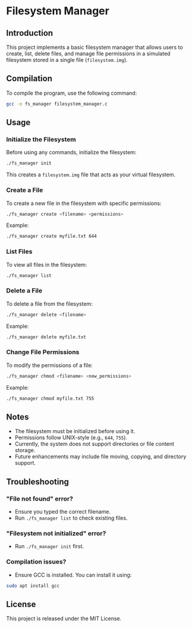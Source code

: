 
# Filesystem Manager

## Introduction

This project implements a basic filesystem manager that allows users to create, list, delete files, and manage file permissions in a simulated filesystem stored in a single file (`filesystem.img`).

## Compilation

To compile the program, use the following command:

```bash
gcc -o fs_manager filesystem_manager.c
```

## Usage

### Initialize the Filesystem

Before using any commands, initialize the filesystem:

```bash
./fs_manager init
```

This creates a `filesystem.img` file that acts as your virtual filesystem.

### Create a File

To create a new file in the filesystem with specific permissions:

```bash
./fs_manager create <filename> <permissions>
```

Example:

```bash
./fs_manager create myfile.txt 644
```

### List Files

To view all files in the filesystem:

```bash
./fs_manager list
```

### Delete a File

To delete a file from the filesystem:

```bash
./fs_manager delete <filename>
```

Example:

```bash
./fs_manager delete myfile.txt
```

### Change File Permissions

To modify the permissions of a file:

```bash
./fs_manager chmod <filename> <new_permissions>
```

Example:

```bash
./fs_manager chmod myfile.txt 755
```

## Notes

- The filesystem must be initialized before using it.
- Permissions follow UNIX-style (e.g., `644`, `755`).
- Currently, the system does not support directories or file content storage.
- Future enhancements may include file moving, copying, and directory support.

## Troubleshooting

### "File not found" error?

- Ensure you typed the correct filename.
- Run `./fs_manager list` to check existing files.

### "Filesystem not initialized" error?

- Run `./fs_manager init` first.

### Compilation issues?

- Ensure GCC is installed. You can install it using: 

```bash
sudo apt install gcc
```

## License

This project is released under the MIT License.
